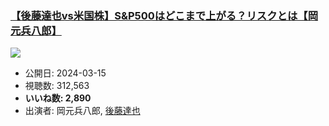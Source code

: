 ### [【後藤達也vs米国株】S&P500はどこまで上がる？リスクとは【岡元兵八郎】](https://www.youtube.com/watch?v=wwnZcB7avkM)
[![](https://img.youtube.com/vi/wwnZcB7avkM/sddefault.jpg)](https://www.youtube.com/watch?v=wwnZcB7avkM)
-   公開日: 2024-03-15
-   視聴数: 312,563
-   **いいね数: 2,890**
-   出演者: 岡元兵八郎, [後藤達也](/rehacq_fan/people/後藤達也 "wikilink")
